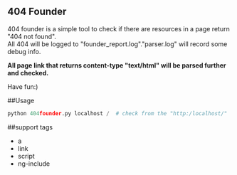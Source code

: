 404 Founder
-----------------------

404 founder is a simple tool to check if there are resources in a page return "404 not found".    
All 404 will be logged to "founder_report.log"."parser.log" will record some debug info.    

**All page link that returns content-type "text/html" will be parsed further and checked.**    

Have fun:)

##Usage

```python
python 404founder.py localhost /  # check from the "http:/localhost/"
```

##support tags
+ a
+ link
+ script
+ ng-include

